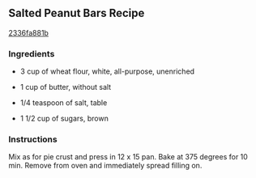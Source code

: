 ## Salted Peanut Bars Recipe

[2336fa881b](http://cookeatshare.com/recipes/salted-peanut-bars-6750)

### Ingredients

 - 3 cup of wheat flour, white, all-purpose, unenriched

 - 1 cup of butter, without salt

 - 1/4 teaspoon of salt, table

 - 1 1/2 cup of sugars, brown

### Instructions

Mix as for pie crust and press in 12 x 15 pan. Bake at 375 degrees for 10 min. Remove from oven and immediately spread filling on.